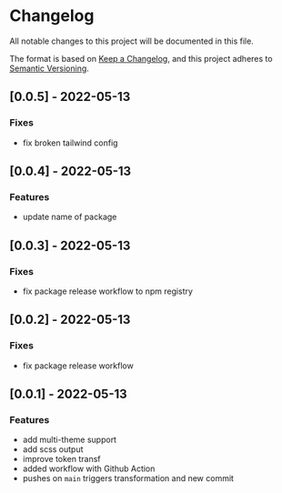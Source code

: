 # Changelog

All notable changes to this project will be documented in this file.

The format is based on [Keep a Changelog](https://keepachangelog.com/en/1.0.0/),
and this project adheres to [Semantic Versioning](https://semver.org/spec/v2.0.0.html).

## [0.0.5] - 2022-05-13

### Fixes

- fix broken tailwind config
## [0.0.4] - 2022-05-13

### Features

- update name of package

## [0.0.3] - 2022-05-13

### Fixes

- fix package release workflow to npm registry

## [0.0.2] - 2022-05-13

### Fixes

- fix package release workflow

## [0.0.1] - 2022-05-13

### Features

- add multi-theme support
- add scss output
- improve token transf
- added workflow with Github Action
- pushes on `main` triggers transformation and new commit

